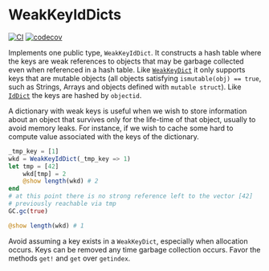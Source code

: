 # WeakKeyIdDicts

[![CI](https://github.com/beacon-biosignals/WeakKeyIdDicts.jl/actions/workflows/CI.yml/badge.svg?branch=main)](https://github.com/beacon-biosignals/WeakKeyIdDicts.jl/actions/workflows/CI.yml?query=branch%3Amain)
[![codecov](https://codecov.io/gh/beacon-biosignals/WeakKeyIdDicts.jl/branch/main/graph/badge.svg?token=IeRxFxQwG8&flag=WeakKeyIdDicts)](https://app.codecov.io/gh/beacon-biosignals/WeakKeyIdDicts.jl/tree/main)

Implements one public type, `WeakKeyIdDict`. It constructs a hash table where the keys are weak references to objects that may be garbage collected even when referenced in a hash table. Like [`WeakKeyDict`](https://docs.julialang.org/en/v1/base/collections/#Base.WeakKeyDict) it only supports keys that are mutable objects (all objects satisfying `ismutable(obj) == true`, such as Strings, Arrays and objects defined with `mutable struct`). Like [`IdDict`](https://docs.julialang.org/en/v1/base/collections/#Base.IdDict) the keys are hashed by `objectid`.

A dictionary with weak keys is useful when we wish to store information about an object that survives only for the life-time of that object, usually to avoid memory leaks. For instance, if we wish to cache some hard to compute value associated with the keys of the dictionary.

```julia
_tmp_key = [1]
wkd = WeakKeyIdDict(_tmp_key => 1)
let tmp = [42]
    wkd[tmp] = 2
    @show length(wkd) # 2
end
# at this point there is no strong reference left to the vector [42]
# previously reachable via tmp
GC.gc(true)

@show length(wkd) # 1
```

Avoid assuming a key exists in a `WeakKeyDict`, especially when allocation occurs. Keys can be removed any time garbage collection occurs. Favor the methods `get!` and `get` over `getindex`.
